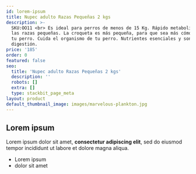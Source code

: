 ```yaml
---
id: lorem-ipsum
title: Nupec adulto Razas Pequeñas 2 kgs
description: >-
  SKU:OO11 <br> Es ideal para perros de menos de 15 Kg. Rápido metabolismo de
  las razas pequeñas. La croqueta es más pequeña, para que sea más cómodo para
  tu perro. Cuida el organismo de tu perro. Nutrientes esenciales y son de fácil
  digestión.
price: '185'
order: 0
featured: false
seo:
  title: 'Nupec adulto Razas Pequeñas 2 kgs'
  description: ''
  robots: []
  extra: []
  type: stackbit_page_meta
layout: product
default_thumbnail_image: images/marvelous-plankton.jpg
---
```

## Lorem ipsum

Lorem ipsum dolor sit amet, **consectetur adipiscing elit**, sed do eiusmod tempor incididunt ut labore et dolore magna aliqua.

- Lorem ipsum
- dolor sit amet